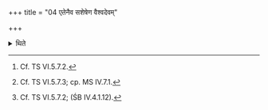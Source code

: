 +++
title = "04 एतेनैव सशेषेण वैश्वदेवम्"

+++

<details><summary>थिते</summary>

4. With the same (cup)[^1] which contains some remnants[^2] he takes the Vaiśvadeva (-scoop) from the Putabhr̥t.[^3]   

[^1]: Cf. TS VI.5.7.2.  

[^2]: Cf. TS VI.5.7.3; cp. MS IV.7.1.   

[^3]: Cf. TS VI.5.7.2; (ŚB IV.4.1.12). 
</details>
